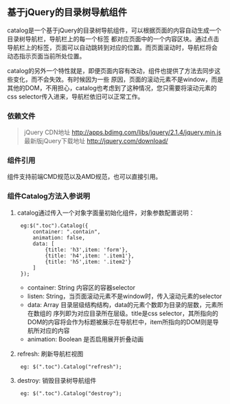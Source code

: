 ## 基于jQuery的目录树导航组件

catalog是一个基于jQuery的目录树导航组件，可以根据页面的内容自动生成一个目录树导航栏，导航栏上的每一个标签
都对应页面中的一个内容区块。通过点击导航栏上的标签，页面可以自动跳转到对应的位置。而页面滚动时，导航栏将会
动态指示页面当前所处位置。

catalog的另外一个特性就是，即便页面内容有改动，组件也提供了方法去同步这些变化，而不会失效。有时候因为一些
原因，页面的滚动元素不是window，而是其他的DOM，不用担心，catalog也考虑到了这种情况，您只需要将滚动元素的
css selector传入进来，导航栏依旧可以正常工作。

### 依赖文件
>jQuery CDN地址
http://apps.bdimg.com/libs/jquery/2.1.4/jquery.min.js
最新版jQuery下载地址
http://jquery.com/download/

### 组件引用
组件支持前端CMD规范以及AMD规范，也可以直接引用。

### 组件Catalog方法入参说明
1. catalog通过传入一个对象字面量初始化组件，对象参数配置说明：

        eg:$(".toc").Catalog({
            container: ".contain",
            animation: false,
            data: [
                {title: 'h3',item: 'form'},
                {title: 'h4',item: '.item1'},
                {title: 'h5',item: '.item2'}
            ]
        });

    * container: String 内容区的容器selector
    * listen: String，当页面滚动元素不是window时，传入滚动元素的selector
    * data: Array 目录层级结构结构，data的元素个数即为目录的层数，元素所在数组的
    序列即为对应目录所在层级。title是css selector，其所指向的DOM的内容将会作为标题被展示在导航栏中，item所指向的DOM则是导航所对应的内容
    * animation: Boolean 是否启用展开折叠动画

2. refresh: 刷新导航栏视图

        eg: $(".toc").Catalog("refresh");
    
3. destroy: 销毁目录树导航组件

        eg: $(".toc").Catalog("destroy");